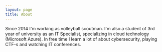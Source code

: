 ```yaml
---
layout: page
title: About
---
```


Since 2014 I'm working as volleyball scoutman. I'm also a student of 3rd year of university as an IT Specialist, 
specializing in cloud technology (Microsoft Azure). In free time I learn a lot of about cybersecurity, playing CTF-s and watching IT conferences.